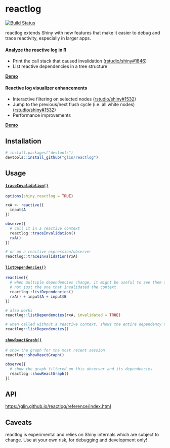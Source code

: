 # reactlog

[![Build Status](https://travis-ci.org/glin/reactlog.svg?branch=master)](https://travis-ci.org/glin/reactlog)

reactlog extends Shiny with new features that make it easier to debug and trace reactivity, especially in larger apps.

#### Analyze the reactive log in R

- Print the call stack that caused invalidation ([rstudio/shiny#1846](https://github.com/rstudio/shiny/issues/1846))
- List reactive dependencies in a tree structure

**[Demo](https://shiny.glin.io/reactlog-demo)**

#### Reactive log visualizer enhancements

- Interactive filtering on selected nodes ([rstudio/shiny#1532](https://github.com/rstudio/shiny/issues/1532))
- Jump to the previous/next flush cycle (i.e. all white nodes) ([rstudio/shiny#1532](https://github.com/rstudio/shiny/issues/1532))
- Performance improvements

**[Demo](https://glin.github.io/reactlog/articles/demos/react-graph.html)**


## Installation

```r
# install.packages("devtools")
devtools::install_github("glin/reactlog")
```

## Usage

#### [`traceInvalidation()`](https://glin.github.io/reactlog/reference/traceInvalidation.html)

```r
options(shiny.reactlog = TRUE)

rxA <- reactive({
  input$A
})

observe({
  # call it in a reactive context
  reactlog::traceInvalidation()
  rxA()
})

# or on a reactive expression/observer
reactlog::traceInvalidation(rxA)
```

#### [`listDependencies()`](https://glin.github.io/reactlog/reference/listDependencies.html)

```r
reactive({
  # when multiple dependencies change, it might be useful to see them all
  # not just the one that invalidated the context
  reactlog::listDependencies()
  rxA() + input$A + input$B
})

# also works
reactlog::listDependencies(rxA, invalidated = TRUE)

# when called without a reactive context, shows the entire dependency tree
reactlog::listDependencies()
```

#### [`showReactGraph()`](https://glin.github.io/reactlog/reference/showReactGraph.html)

```r
# show the graph for the most recent session
reactlog::showReactGraph()

observe({
  # show the graph filtered on this observer and its dependencies
  reactlog::showReactGraph()
})
```


## API

https://glin.github.io/reactlog/reference/index.html


## Caveats

reactlog is experimental and relies on Shiny internals which are subject to change. Use at your own risk, for debugging and development only!
